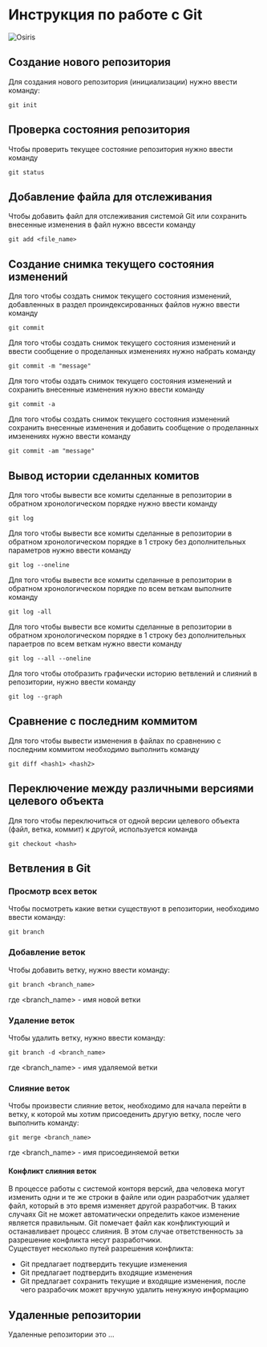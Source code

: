 # Инструкция по работе с Git

![Osiris](https://disk.yandex.ru/i/grFVwcAX6kVrAg)


## Создание нового репозитория

Для создания нового репозитория (инициализации) нужно ввести команду:

    git init

## Проверка состояния репозитория

Чтобы проверить текущее состояние репозитория нужно ввести команду

    git status

## Добавление файла для отслеживания

Чтобы добавить файл для отслеживания системой Git или сохранить внесенные изменения в файл нужно ввсести команду

    git add <file_name>

## Создание снимка текущего состояния изменений

Для того чтобы создать снимок текущего состояния изменений, добавленных в раздел проиндексированных файлов нужно ввести команду

    git commit

Для того чтобы создать снимок текущего состояния изменений и ввести сообщение о проделанных изменениях нужно набрать команду
    
    git commit -m "message"

Для того чтобы оздать снимок текущего состояния изменений и 
сохранить внесенные  изменения нужно ввести команду

    git commit -a

Для того чтобы cоздать снимок текущего состояния изменений
сохранить внесенные  изменения и добавить сообщение о проделанных имзенениях нужно ввести команду

    git commit -am "message"

## Вывод истории сделанных комитов 

Для того чтобы вывести все комиты сделанные в репозитории в обратном хронологическом порядке нужно ввести команду

    git log

Для того чтобы вывести все комиты сделанные в репозитории в обратном хронологическом порядке в 1 строку без дополнительных параметров нужно ввести команду

    git log --oneline

Для того чтобы вывести все комиты сделанные в репозитории в обратном хронологическом порядке по всем веткам выполните команду

    git log -all

Для того чтобы вывести все комиты сделанные в репозитории в обратном хронологическом порядке в 1 строку без дополнительных параетров по всем веткам нужно ввести команду

    git log --all --oneline

Для того чтобы отобразить графически историю ветвлений и слияний в репозитории, нужно ввести команду

    git log --graph

## Сравнение с последним коммитом

Для того чтобы вывести изменения в файлах по сравнению с последним коммитом необходимо выполнить команду

    git diff <hash1> <hash2>

## Переключение между различными версиями целевого объекта

Для того чтобы переключиться от одной версии целевого объекта (файл, ветка, коммит) к другой, используется команда

    git checkout <hash>

## Ветвления в Git

### Просмотр всех веток

Чтобы посмотреть какие ветки существуют в репозитории, необходимо ввести команду:

    git branch

### Добавление веток

Чтобы добавить ветку, нужно ввести команду:

    git branch <branch_name>

где \<branch_name> - имя новой ветки

### Удаление веток

Чтобы удалить ветку, нужно ввести команду:

    git branch -d <branch_name>

где \<branch_name> - имя удаляемой ветки

### Слияние веток

Чтобы произвести слияние веток, необходимо для начала перейти в ветку, к которой мы хотим присоеденить другую ветку,
после чего выполнить команду:

    git merge <branch_name>

где \<branch_name> - имя присоединяемой ветки

#### Конфликт слияния веток

В процессе работы с системой конторя версий, два человека могут изменить одни и те же строки в файле или один разработчик удаляет файл, который в это время изменяет другой разработчик.
В таких случаях Git  не может автоматически определить какое изменение является правильным. 
Git помечает файл как конфликтующий и останавливает процесс слияния. В этом случае ответственность за разрешение конфликта несут разработчики. \
Существует несколько путей разрешения конфликта:
 
 - Git предлагает подтвердить текущие изменения
 - Git предлагает подтвердить входящие изменения
 - Git предлагает сохранить текущие и входящие изменения, после чего  разрабочик может вручную удалить ненужную информацию

## Удаленные репозитории 
 
 Удаленные репозитории это ...
